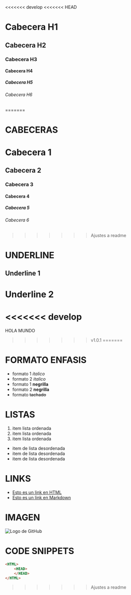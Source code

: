 <<<<<<< develop
<<<<<<< HEAD
# Cabecera H1
## Cabecera H2
### Cabecera H3
#### Cabecera H4
##### Cabecera H5
###### Cabecera H6
=======
# CABECERAS
# Cabecera 1
## Cabecera 2
### Cabecera 3
#### Cabecera 4
##### Cabecera 5
###### Cabecera 6
>>>>>>> Ajustes a readme

# UNDERLINE
Underline 1
-----------
Underline 2
===========
<<<<<<< develop
=======
HOLA MUNDO
>>>>>>> v1.0.1
=======

# FORMATO ENFASIS
- formato 1 *italico* 
- formato 2 _italico_
- formato 1 **negrilla**
- formato 2 __negrilla__
- formato ~~tachado~~

# LISTAS
1. item lista ordenada
2. item lista ordenada
3. item lista ordenada

- item de lista desordenada
- item de lista desordenada
- item de lista desordenada

# LINKS
- <a href="https://www.google.com/">Esto es un link en HTML</a>
- [Esto es un link en Markdown](https://www.google.com)

# IMAGEN
![Logo de GitHub](https://logos-marcas.com/wp-content/uploads/2020/11/GitHub-Logo.png)

# CODE SNIPPETS
```HTML
<HTML>
    <HEAD>
    </HEAD>
</HTML>
```
>>>>>>> Ajustes a readme
